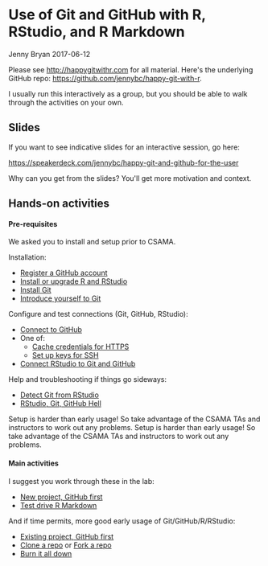 Use of Git and GitHub with R, RStudio, and R Markdown
================
Jenny Bryan
2017-06-12

Please see <http://happygitwithr.com> for all material. Here's the underlying GitHub repo: <https://github.com/jennybc/happy-git-with-r>.

I usually run this interactively as a group, but you should be able to walk through the activities on your own.

## Slides

If you want to see indicative slides for an interactive session, go here:

<https://speakerdeck.com/jennybc/happy-git-and-github-for-the-user>

Why can you get from the slides? You'll get more motivation and context.

## Hands-on activities

#### Pre-requisites

We asked you to install and setup prior to CSAMA.

Installation:

-   [Register a GitHub account](http://happygitwithr.com/github-acct.html)
-   [Install or upgrade R and RStudio](http://happygitwithr.com/install-r-rstudio.html)
-   [Install Git](http://happygitwithr.com/install-git.html)
-   [Introduce yourself to Git](http://happygitwithr.com/hello-git.html)

Configure and test connections (Git, GitHub, RStudio):

-   [Connect to GitHub](http://happygitwithr.com/push-pull-github.html)
-   One of:
    -   [Cache credentials for HTTPS](http://happygitwithr.com/credential-caching.html)
    -   [Set up keys for SSH](http://happygitwithr.com/ssh-keys.html)
-   [Connect RStudio to Git and GitHub](http://happygitwithr.com/rstudio-git-github.html)

Help and troubleshooting if things go sideways:

-   [Detect Git from RStudio](http://happygitwithr.com/rstudio-see-git.html)
-   [RStudio, Git, GitHub Hell](http://happygitwithr.com/troubleshooting.html)

Setup is harder than early usage! So take advantage of the CSAMA TAs and instructors to work out any problems.
Setup is harder than early usage! So take advantage of the CSAMA TAs and instructors to work out any problems.

#### Main activities

I suggest you work through these in the lab:

-   [New project, GitHub first](http://happygitwithr.com/new-github-first.html)
-   [Test drive R Markdown](http://happygitwithr.com/rmd-test-drive.html)

And if time permits, more good early usage of Git/GitHub/R/RStudio:

-   [Existing project, GitHub first](http://happygitwithr.com/existing-github-first.html)
-   [Clone a repo](http://happygitwithr.com/clone.html) or [Fork a repo](http://happygitwithr.com/fork.html)
-   [Burn it all down](http://happygitwithr.com/burn.html)
